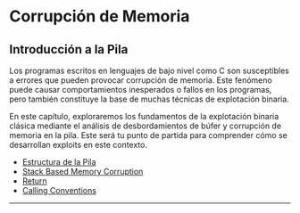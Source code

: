 # Corrupción de Memoria

## Introducción a la Pila

Los programas escritos en lenguajes de bajo nivel como C son susceptibles a errores que pueden provocar corrupción de memoria. Este fenómeno puede causar comportamientos inesperados o fallos en los programas, pero también constituye la base de muchas técnicas de explotación binaria.

En este capítulo, exploraremos los fundamentos de la explotación binaria clásica mediante el análisis de desbordamientos de búfer y corrupción de memoria en la pila. Este será tu punto de partida para comprender cómo se desarrollan exploits en este contexto.

- [Estructura de la Pila](./stack-frame.md)
- [Stack Based Memory Corruption](./stack-based-memory-corruption.md)
- [Return](./return.md)
- [Calling Conventions](./calling-conventions.md)

---
